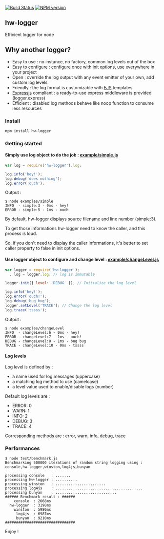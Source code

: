 [![Build Status](https://travis-ci.org/openhoat/hw-logger.png?branch=master)](https://travis-ci.org/openhoat/hw-logger)
[![NPM version](https://badge.fury.io/js/hw-logger.svg)](http://badge.fury.io/js/hw-logger)

## hw-logger

Efficient logger for node

## Why another logger?

- Easy to use : no instance, no factory, common log levels out of the box
- Easy to configure : configure once with init options, use everywhere in your project
- Open : override the log output with any event emitter of your own, add custom log levels
- Friendly : the log format is customizable with [EJS](http://www.embeddedjs.com/) templates
- [Expressjs](http://expressjs.com/) compliant : a ready-to-use express middleware is provided (logger.express)
- Efficient : disabled log methods behave like noop function to consume less resources

### Install

```sh
npm install hw-logger
```

### Getting started

#### Simply use log object to do the job : [example/simple.js](https://github.com/openhoat/hw-logger/blob/master/examples/simple.js)

```javascript
var log = require('hw-logger').log;

log.info('hey!');
log.debug('does nothing');
log.error('ouch');
```

Output :

    $ node examples/simple
    INFO  - simple:3 - 0ms - hey!
    ERROR - simple:5 - 1ms - ouch

By default, hw-logger displays source filename and line number (simple:3).

To get those informations hw-logger need to know the caller, and this process is loud.

So, if you don't need to display the caller informations, it's better to set caller property to false in init options.

#### Use logger object to configure and change level : [example/changeLevel.js](https://github.com/openhoat/hw-logger/blob/master/examples/changeLevel.js)

```javascript
var logger = require('hw-logger');
  , log = logger.log; // log is immutable

logger.init({ level: 'DEBUG' }); // Initialize the log level

log.info('hey!');
log.error('ouch!');
log.debug('bug bug');
logger.setLevel('TRACE'); // Change the log level
log.trace('tssss');

```

Output :

    $ node examples/changeLevel
    INFO  - changeLevel:6 - 0ms - hey!
    ERROR - changeLevel:7 - 1ms - ouch!
    DEBUG - changeLevel:8 - 1ms - bug bug
    TRACE - changeLevel:10 - 0ms - tssss

#### Log levels

Log level is defined by :

- a name used for log messages (uppercase)
- a matching log method to use (camelcase)
- a level value used to enable/disable logs (number)

Default log levels are :

- ERROR: 0
- WARN: 1
- INFO: 2
- DEBUG: 3
- TRACE: 4

Corresponding methods are : error, warn, info, debug, trace

### Performances

    $ node test/benchmark.js
    Benchmarking 500000 iterations of random string logging using : console,hw-logger,winston,log4js,bunyan

    processing console   : .......
    processing hw-logger : ..........
    processing winston   : .......................
    processing log4js    : ........................................
    processing bunyan    : ............................
    ###### Benchmark result : ######
        console	 : 2668ms
      hw-logger	 : 3198ms
        winston	 : 5980ms
         log4js	 : 6987ms
         bunyan	 : 9210ms
    ################################

Enjoy !
